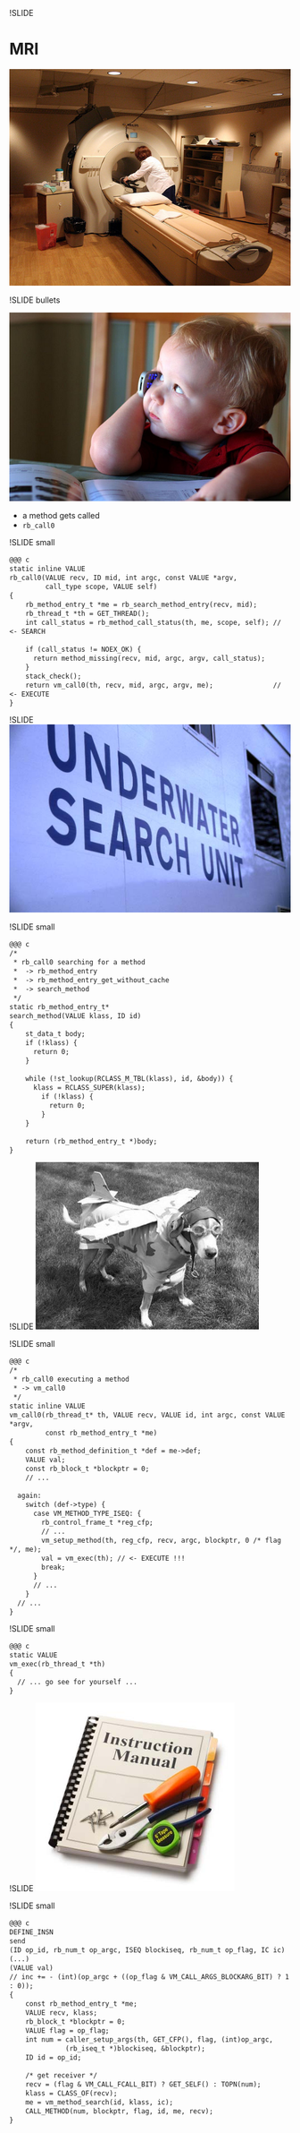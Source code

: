 !SLIDE

# MRI
![MRI](mri.jpg)

!SLIDE bullets

![call](call.jpg)

* a method gets called
* `rb_call0`

!SLIDE small

    @@@ c
    static inline VALUE
    rb_call0(VALUE recv, ID mid, int argc, const VALUE *argv,
             call_type scope, VALUE self)
    {
        rb_method_entry_t *me = rb_search_method_entry(recv, mid);
        rb_thread_t *th = GET_THREAD();
        int call_status = rb_method_call_status(th, me, scope, self); // <- SEARCH

        if (call_status != NOEX_OK) {
          return method_missing(recv, mid, argc, argv, call_status);
        }
        stack_check();
        return vm_call0(th, recv, mid, argc, argv, me);               // <- EXECUTE
    }

!SLIDE
![Search](search.jpg)

!SLIDE small

    @@@ c
    /*
     * rb_call0 searching for a method
     *  -> rb_method_entry
     *  -> rb_method_entry_get_without_cache
     *  -> search_method
     */
    static rb_method_entry_t*
    search_method(VALUE klass, ID id)
    {
        st_data_t body;
        if (!klass) {
          return 0;
        }

        while (!st_lookup(RCLASS_M_TBL(klass), id, &body)) {
          klass = RCLASS_SUPER(klass);
            if (!klass) {
              return 0;
            }
        }

        return (rb_method_entry_t *)body;
    }

!SLIDE
![run](run.jpg)

!SLIDE small

    @@@ c
    /*
     * rb_call0 executing a method
     * -> vm_call0
     */
    static inline VALUE
    vm_call0(rb_thread_t* th, VALUE recv, VALUE id, int argc, const VALUE *argv,
             const rb_method_entry_t *me)
    {
        const rb_method_definition_t *def = me->def;
        VALUE val;
        const rb_block_t *blockptr = 0;
        // ...

      again:
        switch (def->type) {
          case VM_METHOD_TYPE_ISEQ: {
            rb_control_frame_t *reg_cfp;
            // ...
            vm_setup_method(th, reg_cfp, recv, argc, blockptr, 0 /* flag */, me);
            val = vm_exec(th); // <- EXECUTE !!!
            break;
          }
          // ...
        }
      // ...
    }

!SLIDE small

    @@@ c
    static VALUE
    vm_exec(rb_thread_t *th)
    {
      // ... go see for yourself ...
    }

!SLIDE
![instruction](instruction.jpg)

!SLIDE small

    @@@ c
    DEFINE_INSN
    send
    (ID op_id, rb_num_t op_argc, ISEQ blockiseq, rb_num_t op_flag, IC ic)
    (...)
    (VALUE val)
    // inc += - (int)(op_argc + ((op_flag & VM_CALL_ARGS_BLOCKARG_BIT) ? 1 : 0));
    {
        const rb_method_entry_t *me;
        VALUE recv, klass;
        rb_block_t *blockptr = 0;
        VALUE flag = op_flag;
        int num = caller_setup_args(th, GET_CFP(), flag, (int)op_argc,
                  (rb_iseq_t *)blockiseq, &blockptr);
        ID id = op_id;

        /* get receiver */
        recv = (flag & VM_CALL_FCALL_BIT) ? GET_SELF() : TOPN(num);
        klass = CLASS_OF(recv);
        me = vm_method_search(id, klass, ic);
        CALL_METHOD(num, blockptr, flag, id, me, recv);
    }
